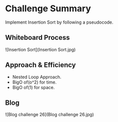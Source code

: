 # Challenge Summary
Implement Insertion Sort by following a pseudocode.

## Whiteboard Process
![Insertion Sort](Insertion Sort.jpg)

## Approach & Efficiency
- Nested Loop Approach.
- BigO of(o^2) for time.
- BigO of(1) for space.

## Blog
![Blog challenge 26](Blog challenge 26.jpg)
